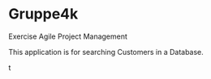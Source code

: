 # Gruppe4k
Exercise Agile Project Management

This application is for searching Customers in a Database.

t
